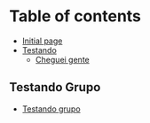 # Table of contents

* [Initial page](README.md)
* [Testando](testando/README.md)
  * [Cheguei gente](testando/cheguei-gente.md)

## Testando Grupo

* [Testando grupo](testando-grupo/testando-grupo.md)

